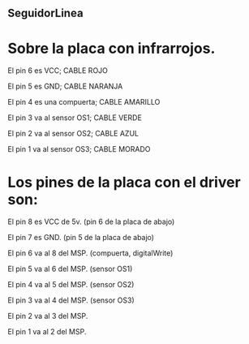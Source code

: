 ## SeguidorLinea

# Sobre la placa con infrarrojos.

El pin 6 es VCC; CABLE ROJO

El pin 5 es GND; CABLE NARANJA

El pin 4 es una compuerta; CABLE  AMARILLO 

El pin 3 va al sensor OS1; CABLE VERDE

El pin 2 va al sensor OS2; CABLE AZUL

El pin 1 va al sensor OS3; CABLE MORADO

# Los pines de la placa con el driver son:

El pin 8 es VCC de 5v. (pin 6 de la placa de abajo)

El pin 7 es GND. (pin 5 de la placa de abajo)

El pin 6 va al 8 del MSP. (compuerta, digitalWrite)

El pin 5 va al 6 del MSP. (sensor OS1)

El pin 4 va al 5 del MSP. (sensor OS2)

El pin 3 va al 4 del MSP. (sensor OS3)

El pin 2 va al 3 del MSP.

El pin 1 va al 2 del MSP.
